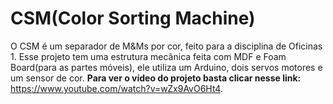# CSM(Color Sorting Machine)
O CSM é um separador de M&amp;Ms por cor, feito para a disciplina de Oficinas 1. Esse projeto tem uma estrutura mecânica feita com MDF e Foam Board(para as partes móveis), ele utiliza um Arduino, dois servos motores e um sensor de cor. 
**Para ver o vídeo do projeto basta clicar nesse link:** https://www.youtube.com/watch?v=wZx9AvO6Ht4.
